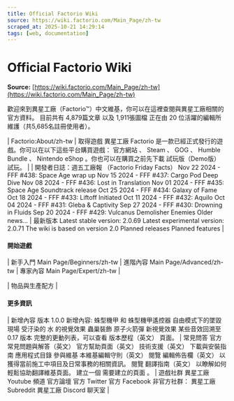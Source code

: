 ```yaml
---
title: Official Factorio Wiki
source: https://wiki.factorio.com/Main_Page/zh-tw
scraped_at: 2025-10-21 14:29:14
tags: [web, documentation]
---
```


# Official Factorio Wiki

**Source:** [https://wiki.factorio.com/Main_Page/zh-tw](https://wiki.factorio.com/Main_Page/zh-tw)

歡迎來到異星工廠（Factorio™）中文維基，你可以在這裡查閱與異星工廠相關的官方資料。 目前共有 4,879篇文章 以及 1,911張圖檔 正在由 20 位活躍的編輯所維護（共5,685名註冊使用者）。

| Factorio:About/zh-tw | 取得遊戲 異星工廠 Factorio 是一款已經正式發行的遊戲。你可以在以下這些平台購買遊戲： 官方網站 、 Steam 、 GOG 、 Humble Bundle 、 Nintendo eShop 。你也可以在購買之前先下載 試玩版（Demo版） 試玩。 |
| 開發者日誌：週五工廠報 （Factorio Friday Facts） Nov 22 2024 - FFF #438: Space Age wrap up Nov 15 2024 - FFF #437: Cargo Pod Deep Dive Nov 08 2024 - FFF #436: Lost in Translation Nov 01 2024 - FFF #435: Space Age Soundtrack release Oct 25 2024 - FFF #434: Galaxy of Fame Oct 18 2024 - FFF #433: Liftoff Initiated Oct 11 2024 - FFF #432: Aquilo Oct 04 2024 - FFF #431: Gleba & Captivity Sep 27 2024 - FFF #430: Drowning in Fluids Sep 20 2024 - FFF #429: Vulcanus Demolisher Enemies Older news... | 最新版本 Latest stable version: 2.0.69 Latest experimental version: 2.0.71 The wiki is based on version 2.0 Planned releases Planned features |

#### 開始遊戲

| 新手入門 Main Page/Beginners/zh-tw | 進階內容 Main Page/Advanced/zh-tw | 專家內容 Main Page/Expert/zh-tw |

| 物品與生產配方 |

#### 更多資訊

| 新增內容 版本 1.0.0 新增內容: 蛛型機甲 和 蛛型機甲遙控器 自由模式下的墜毀現場 受汙染的 水 的視覺效果 蟲巢裝飾 原子火箭彈 新視覺效果 某些音效回溯至 0.17 版本 完整的更動列表，可以查看 版本歷程（英文） 頁面。 | 常見問答 官方常見問題與解答（英文） 官方幫助頁面（英文） 技術支援（英文） 下載與安裝指南 應用程式目錄 參與維基 本維基編輯守則（英文） 閱覽 編輯佈告欄（英文） 以獲得當前施工中項目及日常事務的相關資訊。 閱覽 翻譯指南（英文） 以瞭解如何輕鬆協助翻譯維基頁面。 建立一個 需要建立的頁面 。 | 遊戲社群 異星工廠 Youtube 頻道 官方論壇 官方 Twitter 官方 Facebook 非官方社群： 異星工廠 Subreddit 異星工廠 Discord 聊天室 |
